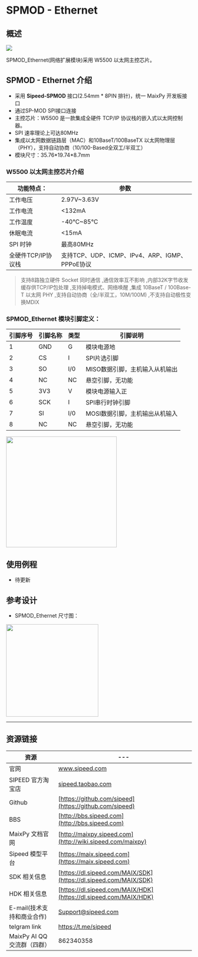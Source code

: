 # SPMOD - Ethernet


## 概述

![](../../assets/spmod/spmod_ethernet/sp_ethernet.png)

SPMOD_Ethernet(网络扩展模块)采用 W5500 以太网主控芯片。

## SPMOD - Ethernet 介绍

- 采用 **Sipeed-SPMOD** 接口(2.54mm * 8PIN 排针)，统一 MaixPy 开发板接口
- 通过SP-MOD SPI接口连接
- 主控芯片：W5500 是一款集成全硬件 TCP/IP 协议栈的嵌入式以太网控制器。
- SPI 速率理论上可达80MHz
-	集成以太网数据链路层（MAC）和10BaseT/100BaseTX 以太网物理层（PHY），支持自动协商（10/100-Based全双工/半双工）
- 模块尺寸：35.76\*19.74\*8.7mm

###  W5500 以太网主控芯片介绍

| 功能特点： | 参数 |
| --- | -- |
| 工作电压 | 2.97V~3.63V |
| 工作电流 | <132mA |
| 工作温度 | -40℃~85℃ |
| 休眠电流 | <15mA |
| SPI 时钟 | 最高80MHz |
| 全硬件TCP/IP协议栈 | 支持TCP、UDP、ICMP、IPv4、ARP、IGMP、PPPoE协议 |

> 支持8路独立硬件 Socket 同时通信
,通信效率互不影响
,内部32K字节收发缓存供TCP/IP包处理
,支持掉电模式、网络唤醒
,集成 10BaseT / 100Base-T 以太网 PHY
,支持自动协商（全/半双工，10M/100M)
,不支持自动极性变换MDIX


###  SPMOD_Ethernet 模块引脚定义：

| 引脚序号  | 引脚名称 | 类型  | 引脚说明    |
| -------- | -------- | ---- | ---------- |
| 1 | GND | G |  模块电源地 |
| 2 | CS | I | SPI片选引脚 |
| 3 | SO | I/0 | MISO数据引脚，主机输入从机输出 |
| 4 | NC | NC | 悬空引脚，无功能 |
| 5 | 3V3 | V | 模块电源输入正 |
| 6 | SCK | I | SPI串行时钟引脚 |
| 7 | SI | I/0 | MOSI数据引脚，主机输出从机输入 |
| 8 | NC | NC | 悬空引脚，无功能 |


<img src="" width="300" />


## 使用例程

- 待更新

## 参考设计

- SPMOD_Ethernet 尺寸图：

<img src="../../assets/spmod/spmod_ethernet/sipeed_spmod_ethernet.png" height="250" />

-----

## 资源链接

| 资源 | --- |
| --- | --- |
| 官网 | www.sipeed.com |
| SIPEED 官方淘宝店 |[sipeed.taobao.com](sipeed.taobao.com) |
|Github | [https://github.com/sipeed](https://github.com/sipeed) |
|BBS | [http://bbs.sipeed.com](http://bbs.sipeed.com) |
|MaixPy 文档官网 | [http://maixpy.sipeed.com](http://wiki.sipeed.com/maixpy) |
|Sipeed 模型平台 | [https://maix.sipeed.com](https://maix.sipeed.com) |
|SDK 相关信息 | [https://dl.sipeed.com/MAIX/SDK](https://dl.sipeed.com/MAIX/SDK) |
|HDK 相关信息 | [https://dl.sipeed.com/MAIX/HDK](https://dl.sipeed.com/MAIX/HDK) |
|E-mail(技术支持和商业合作) | [Support@sipeed.com](mailto:support@sipeed.com) |
|telgram link | https://t.me/sipeed |
|MaixPy AI QQ 交流群（四群）| 862340358|
